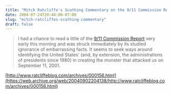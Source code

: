 ```yaml
---
title: "Mitch Ratcliffe's Scathing Commentary on the 9/11 Commission Report"
date: 2004-07-24T20:44:00-07:00
slug: "mitch-ratcliffes-scathing-commentary"
draft: false
---
```

> I had a chance to read a little of the [9/11 Commission Report](http://www.9-11commission.gov/) very early this morning and was struck immediately by its studied ignorance of embarrassing facts. It seems to seek ways around identifying the United States' (and, by extension, the administrations of presidents since 1980) in creating the monster that attacked us on September 11, 2001.

[http://www.ratcliffeblog.com/archives/000156.html](https://web.archive.org/web/20040902204138/http://www.ratcliffeblog.com/archives/000156.html)
